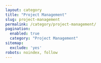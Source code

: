 ```yaml
---
layout: category
title: "Project Management"
slug: project-management
permalink: /category/project-management/
pagination:
  enabled: true
  category: "Project Management"
sitemap:
  exclude: 'yes'
robots: noindex, follow
---
```

